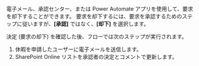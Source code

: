 電子メール、承認センター、または Power Automate アプリを使用して、要求を却下することができます。 要求を却下するには、要求を承認するためのステップに従いますが、**[承認]** ではなく、**[却下]** を選択します。

決定 (要求の却下) を確認した後、フローでは次のステップが実行されます。

1. 休暇を申請したユーザーに電子メールを送信します。
2. SharePoint Online リストを承認者の決定とコメントで更新します。

